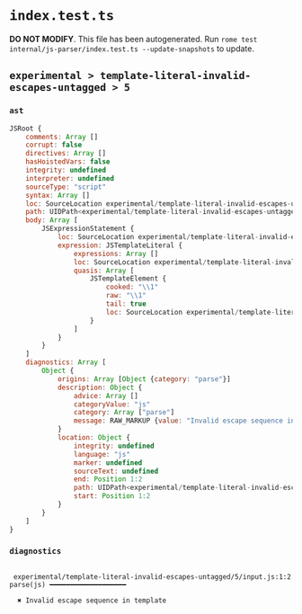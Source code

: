 # `index.test.ts`

**DO NOT MODIFY**. This file has been autogenerated. Run `rome test internal/js-parser/index.test.ts --update-snapshots` to update.

## `experimental > template-literal-invalid-escapes-untagged > 5`

### `ast`

```javascript
JSRoot {
	comments: Array []
	corrupt: false
	directives: Array []
	hasHoistedVars: false
	integrity: undefined
	interpreter: undefined
	sourceType: "script"
	syntax: Array []
	loc: SourceLocation experimental/template-literal-invalid-escapes-untagged/5/input.js 1:0-1:4
	path: UIDPath<experimental/template-literal-invalid-escapes-untagged/5/input.js>
	body: Array [
		JSExpressionStatement {
			loc: SourceLocation experimental/template-literal-invalid-escapes-untagged/5/input.js 1:0-1:4
			expression: JSTemplateLiteral {
				expressions: Array []
				loc: SourceLocation experimental/template-literal-invalid-escapes-untagged/5/input.js 1:0-1:4
				quasis: Array [
					JSTemplateElement {
						cooked: "\\1"
						raw: "\\1"
						tail: true
						loc: SourceLocation experimental/template-literal-invalid-escapes-untagged/5/input.js 1:1-1:3
					}
				]
			}
		}
	]
	diagnostics: Array [
		Object {
			origins: Array [Object {category: "parse"}]
			description: Object {
				advice: Array []
				categoryValue: "js"
				category: Array ["parse"]
				message: RAW_MARKUP {value: "Invalid escape sequence in template"}
			}
			location: Object {
				integrity: undefined
				language: "js"
				marker: undefined
				sourceText: undefined
				end: Position 1:2
				path: UIDPath<experimental/template-literal-invalid-escapes-untagged/5/input.js>
				start: Position 1:2
			}
		}
	]
}
```

### `diagnostics`

```

 experimental/template-literal-invalid-escapes-untagged/5/input.js:1:2 parse(js) ━━━━━━━━━━━━━━━━━━━

  ✖ Invalid escape sequence in template


```
